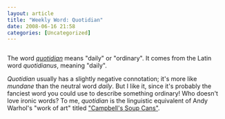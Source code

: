 ```yaml
---
layout: article
title: "Weekly Word: Quotidian"
date: 2008-06-16 21:58
categories: [Uncategorized]
---
```

<div class="figureleft"><img src="http://learningnerd.com/images/campbells.jpg" alt="" /></div>

The word <em><a href="http://dictionary.reference.com/browse/quotidian">quotidian</a></em> means "daily" or "ordinary". It comes from the Latin word <em>quotidianus</em>, meaning "daily".

<em>Quotidian</em> usually has a slightly negative connotation; it's more like <em>mundane</em> than the neutral word <em>daily</em>. But I like it, since it's probably the fanciest word you could use to describe something ordinary! Who doesn't love ironic words? To me, <em>quotidian</em> is the linguistic equivalent of Andy Warhol's "work of art" titled <a href="http://www.moma.org/collection/browse_results.php?criteria=O%3AAD%3AE%3A6246&page_number=12&template_id=1&sort_order=1">"Campbell's Soup Cans"</a>.
